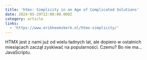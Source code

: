 ```yaml
---
title: 'htmx: Simplicity in an Age of Complicated Solutions'
date: 2024-05-29T22:00:00.000Z
category: article
links:
  - 'https://www.erikheemskerk.nl/htmx-simplicity/'
---
```


HTMX jest z nami już od wielu ładnych lat, ale dopiero w ostatnich miesiącach zaczął zyskiwać na popularności. Czemu? Bo nie ma... JavaScriptu.
